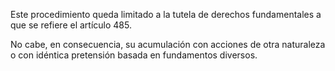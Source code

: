 Este procedimiento queda limitado a la tutela de derechos fundamentales a que se refiere el artículo 485.

No cabe, en consecuencia, su acumulación con acciones de otra naturaleza o con idéntica pretensión basada en fundamentos diversos.